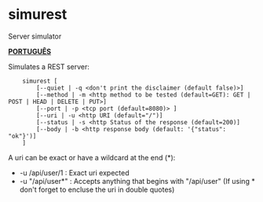 # simurest
Server simulator

[**PORTUGUÊS**](./README.md)

Simulates a REST server: 

```
	simurest [
		[--quiet | -q <don't print the disclaimer (default false)>]
		[--method | -m <http method to be tested (default=GET): GET | POST | HEAD | DELETE | PUT>]
		[--port | -p <tcp port (default=8080)> ]
		[--uri | -u <http URI (default="/")]
		[--status | -s <http Status of the response (default=200)]
		[--body | -b <http response body (default: '{"status": "ok"}')]
	]

 ```

A uri can be exact or have a wildcard at the end (*):
- -u /api/user/1 : Exact uri expected
- -u "/api/user*" : Accepts anything that begins with "/api/user" (If using * don't forget to encluse the uri in double quotes)
